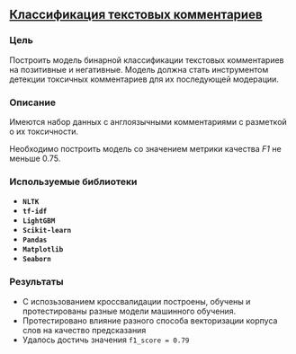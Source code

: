 ## [Классификация текстовых комментариев](https://nbviewer.org/github/hairymax/Yandex.Practicum.DataScience/blob/main/12%20%D0%9A%D0%BB%D0%B0%D1%81%D1%81%D0%B8%D1%84%D0%B8%D0%BA%D0%B0%D1%86%D0%B8%D1%8F%20%D1%82%D0%B5%D0%BA%D1%81%D1%82%D0%BE%D0%B2%D1%8B%D1%85%20%D0%BA%D0%BE%D0%BC%D0%BC%D0%B5%D0%BD%D1%82%D0%B0%D1%80%D0%B8%D0%B5%D0%B2/project12.ipynb)

### Цель

Построить модель бинарной классификации текстовых комментариев на позитивные и негативные. Модель должна стать инструментом детекции токсичных комментариев для их последующей модерации.

### Описание

Имеются набор данных с англоязычными комментариями с разметкой о их токсичности. 

Необходимо построить модель со значением метрики качества *F1* не меньше 0.75.
  
### Используемые библиотеки
- **`NLTK`**
- **`tf-idf`**
- **`LightGBM`**
- **`Scikit-learn`**
- **`Pandas`**
- **`Matplotlib`**
- **`Seaborn`**

### Результаты
- С испозьзованием кроссвалидации построены, обучены и протестированы разные модели машинного обучения.
- Протестировано влияние разного способа векторизации корпуса слов на качество предсказания
- Удалось достичь значения `f1_score = 0.79`

